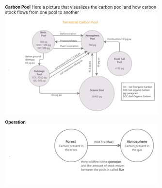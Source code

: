 **Carbon Pool**
Here a picture that visualizes the carbon pool and how carbon stock flows from one pool to another
![Carbon Pool image](images/carbonpool.png)

**Operation**
![Carbon Pool image](images/operation.png)

